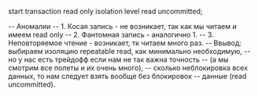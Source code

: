start transaction read only isolation level read uncommitted;

-- Аномалии
-- 1. Косая запись - не возникает, так как мы читаем и имеем read only
-- 2. Фантомная запись - аналогично 1.
-- 3. Неповторяемое чтение - возникает, тк читаем много раз.
-- Ввывод: выбираем изоляцию repeatable read, как минимально необходимую,
-- но у нас есть трейдофф если нам не так важна точность
-- (а мы смотрим все полеты и их очень много),
-- сколько неблокировка всех данных, то нам следует взять вообще без блокировок
-- данные (read uncommitted).